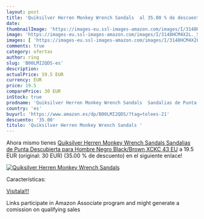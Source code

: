 ```yaml
---
layout: post
title: 'Quiksilver Herren Monkey Wrench Sandals  al 35.00 % de descuento'
date: 
thumbnailImage: 'https://images-eu.ssl-images-amazon.com/images/I/3148HCM4X2L._SL200_.jpg'
image: 'https://images-eu.ssl-images-amazon.com/images/I/3148HCM4X2L._SL200_.jpg'
images: [ 'https://images-eu.ssl-images-amazon.com/images/I/3148HCM4X2L._SL200_.jpg' ]
comments: true
category: ofertas
author: ring
slug: 'B00LMI2QDS-es'
description:
actualPrice: 19.5 EUR
currency: EUR
price: 19.5
comparePrice: 30 EUR
inStock: true
prodname: 'Quiksilver Herren Monkey Wrench Sandals  Sandalias de Punta Descubierta para Hombre  Negro Black/Brown XCKC  43 EU'
country: 'es'
buyurl: 'https://www.amazon.es/dp/B00LMI2QDS/?tag=tolees-21'
descuento: '35.00'
titulo: 'Quiksilver Herren Monkey Wrench Sandals '
---
```


Ahora mismo tienes [Quiksilver Herren Monkey Wrench Sandals  Sandalias de Punta Descubierta para Hombre  Negro Black/Brown XCKC  43 EU](https://www.amazon.es/dp/B00LMI2QDS/?tag=tolees-21) a 19.5 EUR (original: 30 EUR) (35.00 %  de descuento) en el siguiente enlace!

[![Quiksilver Herren Monkey Wrench Sandals ](https://images-eu.ssl-images-amazon.com/images/I/3148HCM4X2L._SL200_.jpg)](https://www.amazon.es/dp/B00LMI2QDS/?tag=tolees-21)

Características:


[Visítala!!!](https://www.amazon.es/dp/B00LMI2QDS/?tag=tolees-21)

Links participate in Amazon Associate program and might generate a comission on qualifying sales
